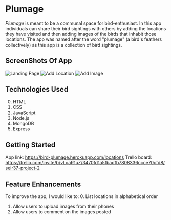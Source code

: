 # Plumage

*Plumage* is meant to be a communal space for bird-enthusiast. In this app individuals can share their bird sightings with others by adding the locations they have visited and then adding images of the birds that inhabit those locations. The app was named after the word "plumage" (a bird's feathers collectively) as this app is a collection of bird sightings.


## ScreenShots Of App 

![Landing Page](https://i.imgur.com/q95iqt1.jpg)
![Add Location](https://i.imgur.com/wE48ybl.png)
![Add Image](https://i.imgur.com/cBZKiAb.png)


## Technologies Used
0. HTML
1. CSS
2. JavaScript
3. Node.js
4. MongoDB
5. Express

## Getting Started
App link: https://bird-plumage.herokuapp.com/locations
Trello board: https://trello.com/invite/b/vLoaR1uZ/3470fd1a5fbadfb7808336ccce70cfd8/seir37-project-2

## Feature Enhancements
 To improve the app, I would like to:
 0. List locations in alphabetical order
 1. Allow users to upload images from their phones
 2. Allow users to comment on the images posted
